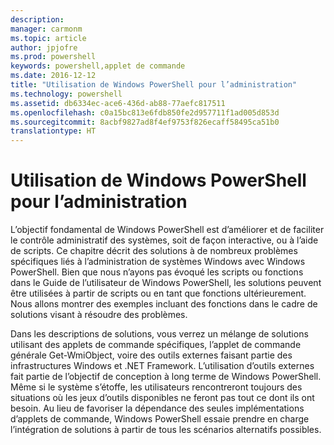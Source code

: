 ```yaml
---
description: 
manager: carmonm
ms.topic: article
author: jpjofre
ms.prod: powershell
keywords: powershell,applet de commande
ms.date: 2016-12-12
title: "Utilisation de Windows PowerShell pour l’administration"
ms.technology: powershell
ms.assetid: db6334ec-ace6-436d-ab88-77aefc817511
ms.openlocfilehash: c0a15bc813e6fdb850fe2d957711f1ad005d853d
ms.sourcegitcommit: 8acbf9827ad8f4ef9753f826ecaff58495ca51b0
translationtype: HT
---
```

# <a name="using-windows-powershell-for-administration"></a>Utilisation de Windows PowerShell pour l’administration
L’objectif fondamental de Windows PowerShell est d’améliorer et de faciliter le contrôle administratif des systèmes, soit de façon interactive, ou à l’aide de scripts. Ce chapitre décrit des solutions à de nombreux problèmes spécifiques liés à l’administration de systèmes Windows avec Windows PowerShell. Bien que nous n’ayons pas évoqué les scripts ou fonctions dans le Guide de l’utilisateur de Windows PowerShell, les solutions peuvent être utilisées à partir de scripts ou en tant que fonctions ultérieurement. Nous allons montrer des exemples incluant des fonctions dans le cadre de solutions visant à résoudre des problèmes.

Dans les descriptions de solutions, vous verrez un mélange de solutions utilisant des applets de commande spécifiques, l’applet de commande générale Get-WmiObject, voire des outils externes faisant partie des infrastructures Windows et .NET Framework. L’utilisation d’outils externes fait partie de l’objectif de conception à long terme de Windows PowerShell. Même si le système s’étoffe, les utilisateurs rencontreront toujours des situations où les jeux d’outils disponibles ne feront pas tout ce dont ils ont besoin. Au lieu de favoriser la dépendance des seules implémentations d’applets de commande, Windows PowerShell essaie prendre en charge l’intégration de solutions à partir de tous les scénarios alternatifs possibles.

